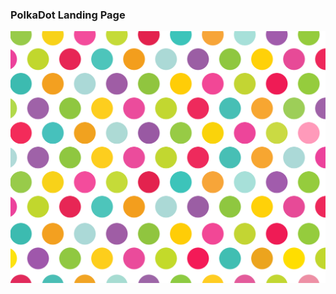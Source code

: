 	   

<div id="readme">
	<h3>PolkaDot Landing Page</h3>
	<img src="images/polka.png" alt="PolkaDots" >
</div

